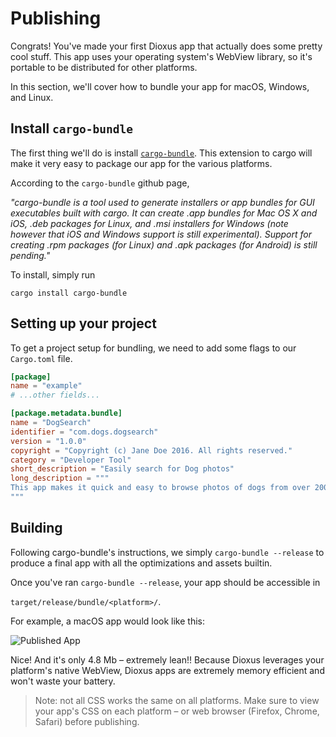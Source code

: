 # Publishing

Congrats! You've made your first Dioxus app that actually does some pretty cool stuff. This app uses your operating system's WebView library, so it's portable to be distributed for other platforms.

In this section, we'll cover how to bundle your app for macOS, Windows, and Linux.



## Install `cargo-bundle`


The first thing we'll do is install [`cargo-bundle`](https://github.com/burtonageo/cargo-bundle). This extension to cargo will make it very easy to package our app for the various platforms.

According to the `cargo-bundle` github page, 



*"cargo-bundle is a tool used to generate installers or app bundles for GUI  executables built with cargo. It can create .app bundles for Mac OS X and iOS, .deb packages for Linux, and .msi installers for Windows (note however that iOS and Windows support is still experimental). Support for creating .rpm packages (for Linux) and .apk packages (for Android) is still pending."*


To install, simply run


`cargo install cargo-bundle`

## Setting up your project


To get a project setup for bundling, we need to add some flags to our `Cargo.toml` file. 


```toml
[package]
name = "example"
# ...other fields...

[package.metadata.bundle]
name = "DogSearch"
identifier = "com.dogs.dogsearch"
version = "1.0.0"
copyright = "Copyright (c) Jane Doe 2016. All rights reserved."
category = "Developer Tool"
short_description = "Easily search for Dog photos"
long_description = """
This app makes it quick and easy to browse photos of dogs from over 200 bree
"""
```


## Building

Following cargo-bundle's instructions, we simply `cargo-bundle --release` to produce a final app with all the optimizations and assets builtin.

Once you've ran `cargo-bundle --release`, your app should be accessible in

`target/release/bundle/<platform>/`.

For example, a macOS app would look like this:

![Published App](../images/publish.png)

Nice! And it's only 4.8 Mb – extremely lean!! Because Dioxus leverages your platform's native WebView, Dioxus apps are extremely memory efficient and won't waste your battery.

> Note: not all CSS works the same on all platforms. Make sure to view your app's CSS on each platform – or web browser (Firefox, Chrome, Safari) before publishing.

